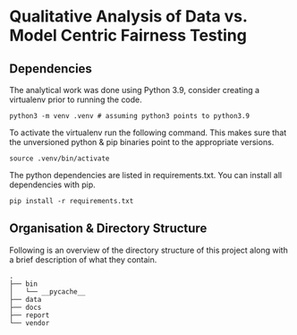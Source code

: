 # Qualitative Analysis of Data vs. Model Centric Fairness Testing

## Dependencies

The analytical work was done using Python 3.9, consider creating
a virtualenv prior to running the code.

    python3 -m venv .venv # assuming python3 points to python3.9

To activate the virtualenv run the following command. This makes sure
that the unversioned python & pip binaries point to the appropriate
versions.

    source .venv/bin/activate

The python dependencies are listed in requirements.txt. You can
install all dependencies with pip.

    pip install -r requirements.txt

## Organisation & Directory Structure

Following is an overview of the directory structure of this project
along with a brief description of what they contain.

    .
    ├── bin
    │   └── __pycache__
    ├── data
    ├── docs
    ├── report
    └── vendor

[aif360]: https://github.com/LINKME
